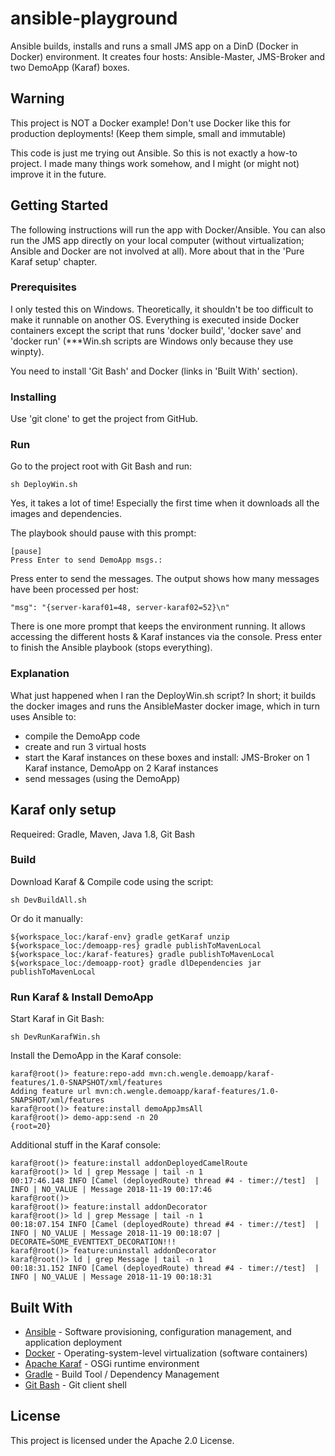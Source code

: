 # ansible-playground

Ansible builds, installs and runs a small JMS app on a DinD (Docker in Docker) environment. It creates four hosts: Ansible-Master, JMS-Broker and two DemoApp (Karaf) boxes.

## Warning

This project is NOT a Docker example! Don't use Docker like this for production deployments! (Keep them simple, small and immutable)

This code is just me trying out Ansible. So this is not exactly a how-to project. I made many things work somehow, and I might (or might not) improve it in the future.

## Getting Started

The following instructions will run the app with Docker/Ansible. You can also run the JMS app directly on your local computer (without virtualization; Ansible and Docker are not involved at all). More about that in the 'Pure Karaf setup' chapter.

### Prerequisites

I only tested this on Windows. Theoretically, it shouldn't be too difficult to make it runnable on another OS. Everything is executed inside Docker containers except the script that runs 'docker build', 'docker save' and 'docker run' (***Win.sh scripts are Windows only because they use winpty).

You need to install 'Git Bash' and Docker (links in 'Built With' section).

### Installing

Use 'git clone' to get the project from GitHub.

### Run

Go to the project root with Git Bash and run:
```
sh DeployWin.sh
```
Yes, it takes a lot of time! Especially the first time when it downloads all the images and dependencies.

The playbook should pause with this prompt:
```
[pause]
Press Enter to send DemoApp msgs.:
```

Press enter to send the messages. The output shows how many messages have been processed per host:
```
"msg": "{server-karaf01=48, server-karaf02=52}\n"
```

There is one more prompt that keeps the environment running. It allows accessing the different hosts & Karaf instances via the console. Press enter to finish the Ansible playbook (stops everything).

### Explanation

What just happened when I ran the DeployWin.sh script? In short; it builds the docker images and runs the AnsibleMaster docker image, which in turn uses Ansible to: 
- compile the DemoApp code
- create and run 3 virtual hosts
- start the Karaf instances on these boxes and install: JMS-Broker on 1 Karaf instance, DemoApp on 2  Karaf instances
- send messages (using the DemoApp)

## Karaf only setup

Requeired: Gradle, Maven, Java 1.8, Git Bash

### Build

Download Karaf & Compile code using the script:
```
sh DevBuildAll.sh
```
Or do it manually:
```
${workspace_loc:/karaf-env} gradle getKaraf unzip
${workspace_loc:/demoapp-res} gradle publishToMavenLocal
${workspace_loc:/karaf-features} gradle publishToMavenLocal
${workspace_loc:/demoapp-root} gradle dlDependencies jar publishToMavenLocal
```

### Run Karaf & Install DemoApp

Start Karaf in Git Bash: 
```
sh DevRunKarafWin.sh
```

Install the DemoApp in the Karaf console:
```
karaf@root()> feature:repo-add mvn:ch.wengle.demoapp/karaf-features/1.0-SNAPSHOT/xml/features
Adding feature url mvn:ch.wengle.demoapp/karaf-features/1.0-SNAPSHOT/xml/features
karaf@root()> feature:install demoAppJmsAll
karaf@root()> demo-app:send -n 20
{root=20}
```

Additional stuff in the Karaf console:
```
karaf@root()> feature:install addonDeployedCamelRoute
karaf@root()> ld | grep Message | tail -n 1
00:17:46.148 INFO [Camel (deployedRoute) thread #4 - timer://test]  | INFO | NO_VALUE | Message 2018-11-19 00:17:46
karaf@root()>
karaf@root()> feature:install addonDecorator
karaf@root()> ld | grep Message | tail -n 1
00:18:07.154 INFO [Camel (deployedRoute) thread #4 - timer://test]  | INFO | NO_VALUE | Message 2018-11-19 00:18:07 | DECORATE=SOME_EVENTTEXT_DECORATION!!!
karaf@root()> feature:uninstall addonDecorator
karaf@root()> ld | grep Message | tail -n 1
00:18:31.152 INFO [Camel (deployedRoute) thread #4 - timer://test]  | INFO | NO_VALUE | Message 2018-11-19 00:18:31
```

## Built With

* [Ansible](https://www.ansible.com/) - Software provisioning, configuration management, and application deployment
* [Docker](https://www.docker.com/) - Operating-system-level virtualization (software containers)
* [Apache Karaf](https://karaf.apache.org/) - OSGi runtime environment
* [Gradle](https://gradle.org/) - Build Tool / Dependency Management
* [Git Bash](https://git-scm.com/) - Git client shell

## License

This project is licensed under the Apache 2.0 License.

